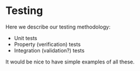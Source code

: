 # Testing

Here we describe our testing methodology:

* Unit tests
* Property (verification) tests
* Integration (validation?) tests

It would be nice to have simple examples of all these.
